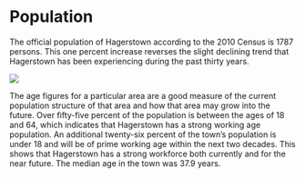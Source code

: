 # Population

The official population of Hagerstown according to the 2010 Census is 1787 persons.  This one percent increase reverses the slight declining trend that Hagerstown has been experiencing during the past thirty years. 


  <a href="https://farm6.staticflickr.com/5237/14379087416_eef6c04d9a_b.jpg" class="large-thumb" rel="fancy"><img src="https://farm6.staticflickr.com/5237/14379087416_eef6c04d9a.jpg" /></a>

The age figures for a particular area are a good measure of the current population structure of that area and how that area may grow into the future.   Over fifty-five percent of the population is between the ages of 18 and 64, which indicates that Hagerstown has a strong working age population.  An additional twenty-six percent of the town’s population is under 18 and will be of prime working age within the next two decades.  This shows that Hagerstown has a strong workforce both currently and for the near future.  The median age in the town was 37.9 years.